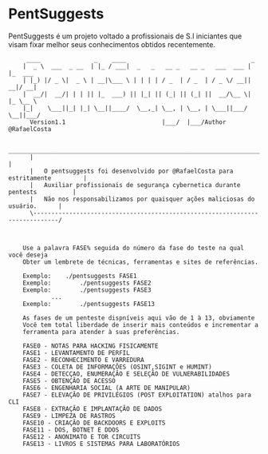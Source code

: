 # PentSuggests
PentSuggests é um projeto voltado a profissionais de S.I iniciantes que visam fixar melhor seus conhecimentos obtidos recentemente.

		 ____               _    ____                                   _
		|  _ \  ___  _ __  | |_ / ___|  _   _   __ _   __ _   ___  ___ | |_  ___
		| |_) |/ _ \|  _ \ | __|\___ \ | | | | / _  | / _  | / _ \/ __|| __|/ __|
		|  __/|  __/| | | || |_  ___) || |_| || (_| || (_| ||  __/\__ \| |_ \__ \
		|_|    \___||_| |_| \__||____/  \__,_| \__, | \__, | \___||___/ \__||___/
	  	  Version1.1                           |___/  |___/Author @RafaelCosta
     
	      _______________________________________________________________________________
	      |                                                                             |
	      |   O pentsuggests foi desenvolvido por @RafaelCosta para estritamente         |
	      |   Auxiliar profissionais de segurança cybernetica durante pentests          |
	      |   Não nos responsabilizamos por quaisquer ações maliciosas do usuário.      |
	      \-----------------------------------------------------------------------------/

     

		Use a palavra FASE% seguida do número da fase do teste na qual você deseja
		Obter um lembrete de técnicas, ferramentas e sites de referências.

		Exemplo:	./pentsuggests FASE1
		Exemplo:        ./pentsuggests FASE2
		Exemplo:        ./pentsuggests FASE3
				...
		Exemplo:        ./pentsuggests FASE13

		As fases de um penteste dispníveis aqui vão de 1 à 13, obviamente
		Você tem total liberdade de inserir mais conteúdos e incrementar a
		ferramenta para atender à suas preferências.

		FASE0 - NOTAS PARA HACKING FISICAMENTE
		FASE1 - LEVANTAMENTO DE PERFIL
		FASE2 - RECONHECIMENTO E VARREDURA
		FASE3 - COLETA DE INFORMAÇÕES (OSINT,SIGINT e HUMINT)
		FASE4 - DETECÇAO, ENUMERAÇÃO E SELEÇÃO DE VULNERABILIDADES
		FASE5 - OBTENÇÃO DE ACESSO
		FASE6 - ENGENHARIA SOCIAL (A ARTE DE MANIPULAR)
		FASE7 - ELEVAÇÃO DE PRIVILÉGIOS (POST EXPLOITATION) atalhos para CLI
		FASE8 - EXTRAÇÃO E IMPLANTAÇÃO DE DADOS
		FASE9 - LIMPEZA DE RASTROS
		FASE10 - CRIAÇÃO DE BACKDOORS E EXPLOITS
		FASE11 - DOS, BOTNET E DDOS
		FASE12 - ANONIMATO E TOR CIRCUITS
		FASE13 - LIVROS E SISTEMAS PARA LABORATÓRIOS
